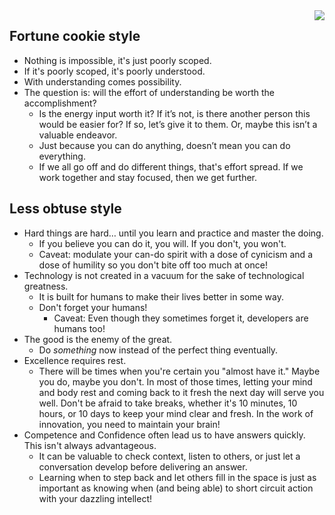 <img align="right" src="https://github.com/braingu/tadpole/blob/master/images/TLP/TLPAmber.png">


## Fortune cookie style

*   Nothing is impossible, it's just poorly scoped.
*   If it's poorly scoped, it's poorly understood.
*   With understanding comes possibility.
*   The question is: will the effort of understanding be worth the accomplishment?
    *   Is the energy input worth it? If it’s not, is there another person this would be easier for? If so, let’s give it to them. Or, maybe this isn’t a valuable endeavor.
    *   Just  because you can do anything, doesn’t mean you can do everything.
    *   If we all go off and do different things, that's effort spread. If we work together and stay focused, then we get further.


## Less obtuse style

*   Hard things are hard… until you learn and practice and master the doing.
    *   If you believe you can do it, you will. If you don't, you won't.
    *   Caveat: modulate your can-do spirit with a dose of cynicism and a dose of humility so you don't bite off too much at once!
*   Technology is not created in a vacuum for the sake of technological greatness.
    *   It is built for humans to make their lives better in some way.
    *   Don't forget your humans!
        *   Caveat: Even though they sometimes forget it, developers are humans too!
*   The good is the enemy of the great.
    *   Do _something_ now instead of the perfect thing eventually.
*   Excellence requires rest.
    *   There will be times when you're certain you "almost have it." Maybe you do, maybe you don't. In most of those times, letting your mind and body rest and coming back to it fresh the next day will serve you well. Don't be afraid to take breaks, whether it's 10 minutes, 10 hours, or 10 days to keep your mind clear and fresh. In the work of innovation, you need to maintain your brain!
*   Competence and Confidence often lead us to have answers quickly. This isn't always advantageous.
    *   It can be valuable to check context, listen to others, or just let a conversation develop before delivering an answer.
    *   Learning when to step back and let others fill in the space is just as important as knowing when (and being able) to short circuit action with your dazzling intellect!
